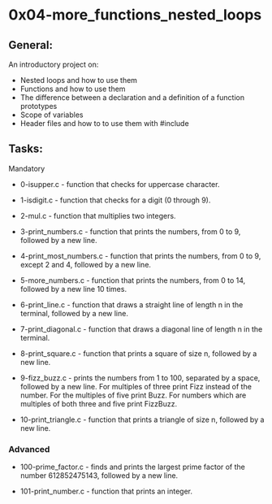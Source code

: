 # 0x04-more_functions_nested_loops
## General:
An introductory project on:

- Nested loops and how to use them
- Functions and how to use them
- The difference between a declaration and a definition of a function prototypes
- Scope of variables
- Header files and how to to use them with #include

## Tasks:
Mandatory
- 0-isupper.c - function that checks for uppercase character.

- 1-isdigit.c - function that checks for a digit (0 through 9).

- 2-mul.c - function that multiplies two integers.

- 3-print_numbers.c - function that prints the numbers, from 0 to 9, followed by a new line.

- 4-print_most_numbers.c - function that prints the numbers, from 0 to 9, except 2 and 4, followed by a new line.

- 5-more_numbers.c - function that prints the numbers, from 0 to 14, followed by a new line 10 times.

- 6-print_line.c - function that draws a straight line of length n in the terminal, followed by a new line.

- 7-print_diagonal.c - function that draws a diagonal line of length n in the terminal.

- 8-print_square.c - function that prints a square of size n, followed by a new line.

- 9-fizz_buzz.c - prints the numbers from 1 to 100, separated by a space, followed by a new line. For multiples of three print Fizz instead of the number. For the multiples of five print Buzz. For numbers which are multiples of both three and five print FizzBuzz.

- 10-print_triangle.c - function that prints a triangle of size n, followed by a new line.

### Advanced
- 100-prime_factor.c - finds and prints the largest prime factor of the number 612852475143, followed by a new line.

- 101-print_number.c - function that prints an integer.
